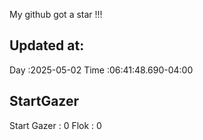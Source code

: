 My github got a star !!!
## Updated at:
Day  :2025-05-02
Time :06:41:48.690-04:00
## StartGazer
Start Gazer : 0
Flok : 0